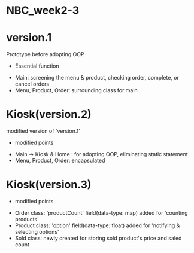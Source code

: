 # NBC_week2-3

# version.1
Prototype before adopting OOP
* Essential function
 - Main: screening the menu & product, checking order, complete, or cancel orders
 - Menu, Product, Order: surrounding class for main

# Kiosk(version.2)
modified version of 'version.1'
* modified points
 - Main -> Kiosk & Home : for adopting OOP, eliminating static statement
 - Menu, Product, Order: encapsulated

# Kiosk(version.3)
* modified points
 - Order class: 'productCount' field(data-type: map) added for 'counting products'
 - Product class: 'option' field(data-type: float) added for 'notifying & selecting options'
 - Sold class: newly created for storing sold product's price and saled count

